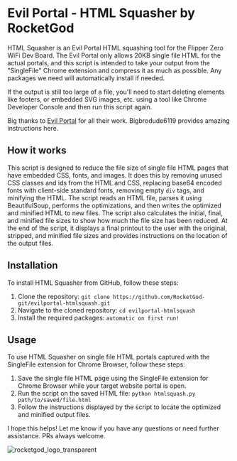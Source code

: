 # Evil Portal - HTML Squasher by RocketGod

HTML Squasher is an Evil Portal HTML squashing tool for the Flipper Zero WiFi Dev Board. The Evil Portal only allows 20KB single file HTML for the actual portals, and this script is intended to take your output from the "SingleFile" Chrome extension and compress it as much as possible. Any packages we need will automatically install if needed. 

If the output is still too large of a file, you'll need to start deleting elements like footers, or embedded SVG images, etc. using a tool like Chrome Developer Console and then run this script again.

Big thanks to [Evil Portal](https://github.com/bigbrodude6119/flipper-zero-evil-portal) for all their work. 
Bigbrodude6119 provides amazing instructions here.

## How it works

This script is designed to reduce the file size of single file HTML pages that have embedded CSS, fonts, and images. It does this by removing unused CSS classes and ids from the HTML and CSS, replacing base64 encoded fonts with client-side standard fonts, removing empty `div` tags, and minifying the HTML. The script reads an HTML file, parses it using BeautifulSoup, performs the optimizations, and then writes the optimized and minified HTML to new files. The script also calculates the initial, final, and minified file sizes to show how much the file size has been reduced. At the end of the script, it displays a final printout to the user with the original, stripped, and minified file sizes and provides instructions on the location of the output files.

## Installation

To install HTML Squasher from GitHub, follow these steps:

1. Clone the repository: `git clone https://github.com/RocketGod-git/evilportal-htmlsquash.git`
2. Navigate to the cloned repository: `cd evilportal-htmlsquash`
3. Install the required packages: `automatic on first run!`

## Usage

To use HTML Squasher on single file HTML portals captured with the SingleFile extension for Chrome Browser, follow these steps:

1. Save the single file HTML page using the SingleFile extension for Chrome Browser while your target website portal is open.
2. Run the script on the saved HTML file: `python htmlsquash.py path/to/saved/file.html`
3. Follow the instructions displayed by the script to locate the optimized and minified output files.

I hope this helps! Let me know if you have any questions or need further assistance. PRs always welcome.

![rocketgod_logo_transparent](https://github.com/RocketGod-git/evilportal-htmlsquash/assets/57732082/0331ca12-3dea-473b-a4ca-07d647020992)

